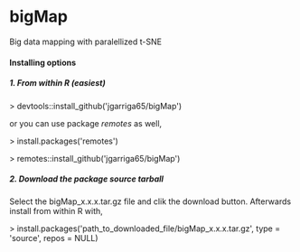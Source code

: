 # bigMap
Big data mapping with paralellized t-SNE

#### Installing options

##### 1. From within R (easiest)

\> devtools::install_github('jgarriga65/bigMap')

or you can use package *remotes* as well,

\> install.packages('remotes')

\> remotes::install_github('jgarriga65/bigMap')

##### 2. Download the package source tarball

Select the bigMap_x.x.x.tar.gz file and clik the download button. Afterwards install from within R with,

\> install.packages('path_to_downloaded_file/bigMap_x.x.x.tar.gz', type = 'source', repos = NULL)
